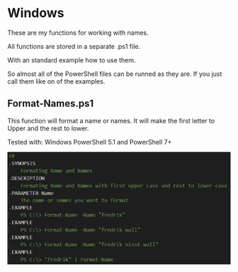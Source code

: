 # Windows

These are my functions for working with names.

All functions are stored in a separate .ps1 file.

With an standard example how to use them.

So almost all of the PowerShell files can be runned as they are.
If you just call them like on of the examples.

Format-Names.ps1
------------------
This function will format a name or names.
It will make the first letter to Upper and the rest to lower.

Tested with:
Windows PowerShell 5.1 and PowerShell 7+

![alt text](https://github.com/PowerShellFredrik/PowerShellFunctions/blob/main/Names/Pictures/Format-Names01.png?raw=true)